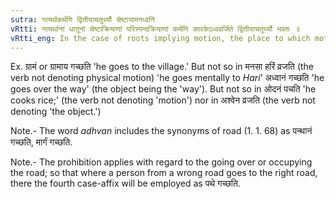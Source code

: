 ```yaml
---
sutra: गत्यर्थकर्मणि द्वितीयाचतुर्थ्यौ चेष्टायामनध्वनि
vRtti: गत्यर्थानां धातूनां चेष्टाक्रियाणां परिस्पन्दक्रियाणां कर्मणि कारकेऽध्ववर्जिते द्वितीयाचतुर्थ्यौ भवतः ॥
vRtti_eng: In the case of roots implying motion, the place to which motion is directed takes the affix of the 2nd (Accusative) or the 4th (Dative) case in denoting the \"object,\" when physical motion is meant, and the object is not a word expressing \"road\".
---
```

Ex. ग्रामं or ग्रामाय गच्छति 'he goes to the village.' But not so in मनसा हरिं व्रजति (the verb not denoting physical motion) 'he goes mentally to _Hari_' अध्वानं गच्छति 'he goes over the way' (the object being the 'way'). But not so in ओदनं पचति 'he cooks rice;' (the verb not denoting 'motion') nor in अश्वेन व्रजति (the verb not denoting 'the object.')

Note.- The word _adhvan_ includes the synonyms of road (1. 1. 68) as पन्थानं गच्छति, मार्गं गच्छति.

Note.- The prohibition applies with regard to the going over or occupying the road; so that where a person from a wrong road goes to the right road, there the fourth case-affix will be employed as पथे गच्छति.
